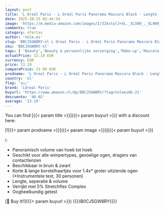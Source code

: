 ```yaml
---
layout: post
title: 'L Oreal Paris - L Oréal Paris Panorama Mascara Black - Lengte  separatie en volume - korte en lange borstelhaartjes voor groter lijkende ogen - Gevoelige ogen – Zwart - 8ml'
date: 2025-10-25 02:44:54
image: 'https://m.media-amazon.com/images/I/31kstylJ+XL._SL500_._SL400_.jpg'
comments: true
category: ofertas
author: 'tole.es'
slug: 'B0CJ5GW8RY-nl L Oreal Paris - L Oréal Paris Panorama Mascara Black -...'
sku: 'B0CJ5GW8RY-nl'
tags: [ 'Beauty','Beauty & persoonlijke verzorging','Make-up','Mascara’s','Oogmake-up','loreal paris','🇳🇱', ]
actualPrice: 13.19 EUR
currency: EUR
price: 13.19
comparePrice: 21.99 EUR
prodname: 'L Oreal Paris - L Oréal Paris Panorama Mascara Black - Lengte  separatie en volume - korte en lange borstelhaartjes voor groter lijkende ogen - Gevoelige ogen – Zwart - 8ml'
country: 'nl'
flag: '🇳🇱'
brand: 'LOreal Paris'
buyurl: 'https://www.amazon.nl/dp/B0CJ5GW8RY/?tag=tolees0b-21'
descuento: '40.02'
average: '13.19'
---
```


You can find [{{< param title >}}]({{< param buyurl >}}) with a discount here:

[![{{< param prodname >}}]({{< param image >}})]({{< param buyurl >}})

ℹ️:

- Panoramisch volume van hoek tot hoek
- Geschikt voor alle wimpertypes, gevoelige ogen, dragers van contactlenzen
- Beschikbaar in bruin & zwart
- Korte & lange borstelhaartjes voor 1.4x* groter uitziende ogen (*Instrumentele test, 30 personen)
- Lengte, seperatie & volume
- Verrijkt met 5% Stretchflex Complex
- Oogheelkundig getest

[🛒 Buy it!!]({{< param buyurl >}})
{{<world>}}B0CJ5GW8RY{{</world>}}
